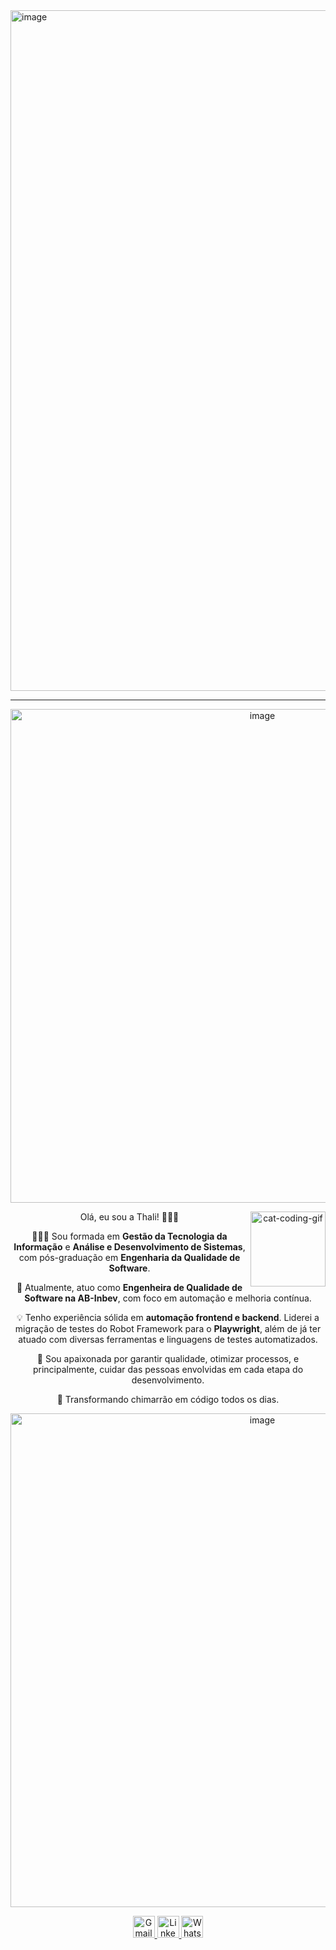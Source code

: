 

<img width="1089" alt="image" src="https://github.com/user-attachments/assets/5c7f85b5-d309-4f94-84fc-29e1c5173295" />

---
<p><div align="center">
<img width="790" alt="image" src="https://github.com/user-attachments/assets/cea41d72-6277-442c-bcca-54de08068eab" /><div></p>



<img align="right" alt="cat-coding-gif" src="https://media.giphy.com/media/JIX9t2j0ZTN9S/giphy.gif" width="120" />

Olá, eu sou a Thali! 👩🏻‍💻

👩🏻‍🎓 Sou formada em **Gestão da Tecnologia da Informação** e **Análise e Desenvolvimento de Sistemas**, com pós-graduação em **Engenharia da Qualidade de Software**.

🍺 Atualmente, atuo como **Engenheira de Qualidade de Software na AB-Inbev**, com foco em automação e melhoria contínua.

💡 Tenho experiência sólida em **automação frontend e backend**. Liderei a migração de testes do Robot Framework para o **Playwright**, além de já ter atuado com diversas ferramentas e linguagens de testes automatizados.

🧠 Sou apaixonada por garantir qualidade, otimizar processos, e principalmente, cuidar das pessoas envolvidas em cada etapa do desenvolvimento. 

🧉 Transformando chimarrão em código todos os dias.

<p><div align="center">
<img width="790" alt="image" src="https://github.com/user-attachments/assets/3b8d8bf0-53e6-450c-9808-1260188ab2b2" /></p>

<p>
  <a href="mailto:thalitanovodacunha.gti@gmail.com">
    <img src="https://img.shields.io/static/v1?message=Gmail&logo=gmail&label=&color=FF6584&logoColor=white&labelColor=&style=for-the-badge" height="35" alt="Gmail logo" />
  </a> 
  <a href="[https://www.linkedin.com/in/francine-ccruz/](https://www.linkedin.com/in/thalita-novo-da-cunha-ba1667103/)">
    <img src="https://img.shields.io/static/v1?message=LinkedIn&logo=linkedin&label=&color=0077B5&logoColor=white&labelColor=&style=for-the-badge" height="35" alt="LinkedIn logo" />
  </a>
  <a href="https://wa.me/51996865835">
    <img src="https://img.shields.io/static/v1?message=WhatsApp&logo=whatsapp&label=&color=25D366&logoColor=white&labelColor=&style=for-the-badge" height="35" alt="WhatsApp logo" />
  </a></p>
</div>
</div>
